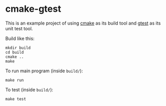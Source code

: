 # cmake-gtest
This is an example project of using [cmake](https://cmake.org) as its build tool and [gtest](https://github.com/google/googletest) as its unit test tool.

Build like this:
```
mkdir build
cd build
cmake ..
make
```

To run main program (inside `build/`):
```
make run
```

To test (inside `build/`):
```
make test
```
